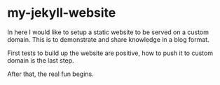 # my-jekyll-website

In here I would like to setup a static website to be served on a custom domain. This is to demonstrate and share knowledge in a blog format.

First tests to build up the website are positive, how to push it to custom domain is the last step.

After that, the real fun begins.
